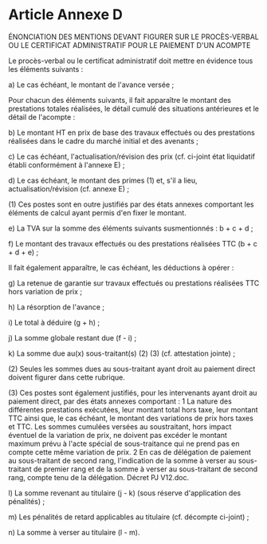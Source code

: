 # Article Annexe D

ÉNONCIATION DES MENTIONS DEVANT FIGURER SUR LE PROCÈS-VERBAL OU LE CERTIFICAT ADMINISTRATIF POUR LE PAIEMENT D'UN ACOMPTE

Le procès-verbal ou le certificat administratif doit mettre en évidence tous les éléments suivants :

a) Le cas échéant, le montant de l'avance versée ;

Pour chacun des éléments suivants, il fait apparaître le montant des prestations totales réalisées, le détail cumulé des
situations antérieures et le détail de l'acompte :

b) Le montant HT en prix de base des travaux effectués ou des prestations réalisées dans le cadre du marché initial et des
avenants ;

c) Le cas échéant, l'actualisation/révision des prix (cf. ci-joint état liquidatif établi conformément à l'annexe E) ;

d) Le cas échéant, le montant des primes (1) et, s'il a lieu, actualisation/révision (cf. annexe E) ;

(1) Ces postes sont en outre justifiés par des états annexes comportant les éléments de calcul ayant permis d'en fixer le
montant.

e) La TVA sur la somme des éléments suivants susmentionnés : b + c + d ;

f) Le montant des travaux effectués ou des prestations réalisées TTC (b + c + d + e) ;

Il fait également apparaître, le cas échéant, les déductions à opérer :

g) La retenue de garantie sur travaux effectués ou prestations réalisées TTC hors variation de prix ;

h) La résorption de l'avance ;

i) Le total à déduire (g + h) ;

j) La somme globale restant due (f - i) ;

k) La somme due au(x) sous-traitant(s) (2) (3) (cf. attestation jointe) ;

(2) Seules les sommes dues au sous-traitant ayant droit au paiement direct doivent figurer dans cette rubrique.

(3) Ces postes sont également justifiés, pour les intervenants ayant droit au paiement direct, par des états annexes
comportant : 1 La nature des différentes prestations exécutées, leur montant total hors taxe, leur montant TTC ainsi que, le
cas échéant, le montant des variations de prix hors taxes et TTC. Les sommes cumulées versées au soustraitant, hors impact
éventuel de la variation de prix, ne doivent pas excéder le montant maximum prévu à l'acte spécial de sous-traitance qui ne
prend pas en compte cette même variation de prix. 2 En cas de délégation de paiement au sous-traitant de second rang,
l'indication de la somme à verser au sous-traitant de premier rang et de la somme à verser au sous-traitant de second rang,
compte tenu de la délégation. Décret PJ V12.doc.

l) La somme revenant au titulaire (j - k) (sous réserve d'application des pénalités) ;

m) Les pénalités de retard applicables au titulaire (cf. décompte ci-joint) ;

n) La somme à verser au titulaire (l - m).

